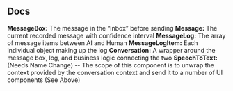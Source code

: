 ## Docs

**MessageBox:** The message in the “inbox” before sending
**Message:** The current recorded message with confidence interval
**MessageLog:** The array of message items between AI and Human
**MessageLogItem:** Each individual object making up the log
**Conversation:** A wrapper around the message box, log, and business logic connecting the two
**SpeechToText:** (Needs Name Change) -- The scope of this component is to unwrap the context provided by the conversation context and send it to a number of UI components (See Above)
